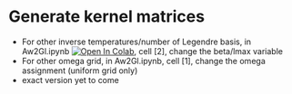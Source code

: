 # Generate kernel matrices

* For other inverse temperatures/number of Legendre basis, in Aw2Gl.ipynb [![Open In Colab](https://colab.research.google.com/assets/colab-badge.svg)](https://colab.research.google.com/github/googlecolab/colabtools/blob/master/notebooks/colab-github-demo.ipynb), cell [2], change the beta/lmax variable
* For other omega grid, in Aw2Gl.ipynb, cell [1], change the omega assignment (uniform grid only)
* exact version yet to come